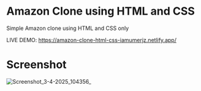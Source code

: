 # Amazon Clone using HTML and CSS
Simple Amazon clone using HTML and CSS only

LIVE DEMO: https://amazon-clone-html-css-iamumerjz.netlify.app/

# Screenshot
![Screenshot_3-4-2025_104356_](https://github.com/user-attachments/assets/93d28f56-90f1-4892-994c-d54a3cf25065)
